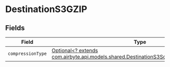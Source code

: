 # DestinationS3GZIP


## Fields

| Field                                                                                                                                               | Type                                                                                                                                                | Required                                                                                                                                            | Description                                                                                                                                         |
| --------------------------------------------------------------------------------------------------------------------------------------------------- | --------------------------------------------------------------------------------------------------------------------------------------------------- | --------------------------------------------------------------------------------------------------------------------------------------------------- | --------------------------------------------------------------------------------------------------------------------------------------------------- |
| `compressionType`                                                                                                                                   | [Optional<? extends com.airbyte.api.models.shared.DestinationS3SchemasCompressionType>](../../models/shared/DestinationS3SchemasCompressionType.md) | :heavy_minus_sign:                                                                                                                                  | N/A                                                                                                                                                 |